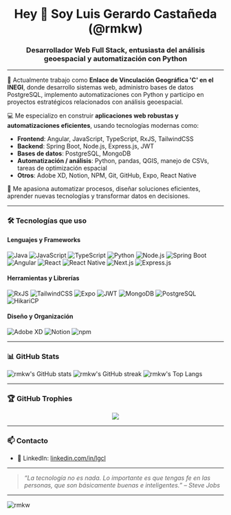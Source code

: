 <h1 align="center">Hey 👋 Soy Luis Gerardo Castañeda (@rmkw)</h1>
<h3 align="center">Desarrollador Web Full Stack, entusiasta del análisis geoespacial y automatización con Python</h3>

---

🔭 Actualmente trabajo como **Enlace de Vinculación Geográfica 'C' en el INEGI**, donde desarrollo sistemas web, administro bases de datos PostgreSQL, implemento automatizaciones con Python y participo en proyectos estratégicos relacionados con análisis geoespacial.

💻 Me especializo en construir **aplicaciones web robustas y automatizaciones eficientes**, usando tecnologías modernas como:

- **Frontend**: Angular, JavaScript, TypeScript, RxJS, TailwindCSS
- **Backend**: Spring Boot, Node.js, Express.js, JWT
- **Bases de datos**: PostgreSQL, MongoDB
- **Automatización / análisis**: Python, pandas, QGIS, manejo de CSVs, tareas de optimización espacial
- **Otros**: Adobe XD, Notion, NPM, Git, GitHub, Expo, React Native

🚀 Me apasiona automatizar procesos, diseñar soluciones eficientes, aprender nuevas tecnologías y transformar datos en decisiones.

---

### 🛠️ Tecnologías que uso

#### Lenguajes y Frameworks
![Java](https://img.shields.io/badge/Java-ED8B00?style=flat&logo=java&logoColor=white)
![JavaScript](https://img.shields.io/badge/JavaScript-F7DF1E?style=flat&logo=javascript&logoColor=black)
![TypeScript](https://img.shields.io/badge/TypeScript-007ACC?style=flat&logo=typescript&logoColor=white)
![Python](https://img.shields.io/badge/Python-3776AB?style=flat&logo=python&logoColor=white)
![Node.js](https://img.shields.io/badge/Node.js-339933?style=flat&logo=node.js&logoColor=white)
![Spring Boot](https://img.shields.io/badge/Spring%20Boot-6DB33F?style=flat&logo=spring-boot&logoColor=white)
![Angular](https://img.shields.io/badge/Angular-DD0031?style=flat&logo=angular&logoColor=white)
![React](https://img.shields.io/badge/React-61DAFB?style=flat&logo=react&logoColor=black)
![React Native](https://img.shields.io/badge/React%20Native-20232A?style=flat&logo=react&logoColor=61DAFB)
![Next.js](https://img.shields.io/badge/Next.js-000000?style=flat&logo=nextdotjs&logoColor=white)
![Express.js](https://img.shields.io/badge/Express.js-000000?style=flat&logo=express&logoColor=white)

#### Herramientas y Librerías
![RxJS](https://img.shields.io/badge/RxJS-B7178C?style=flat&logo=reactivex&logoColor=white)
![TailwindCSS](https://img.shields.io/badge/TailwindCSS-38B2AC?style=flat&logo=tailwind-css&logoColor=white)
![Expo](https://img.shields.io/badge/Expo-000020?style=flat&logo=expo&logoColor=white)
![JWT](https://img.shields.io/badge/JWT-000000?style=flat&logo=json-web-tokens&logoColor=white)
![MongoDB](https://img.shields.io/badge/MongoDB-47A248?style=flat&logo=mongodb&logoColor=white)
![PostgreSQL](https://img.shields.io/badge/PostgreSQL-336791?style=flat&logo=postgresql&logoColor=white)
![HikariCP](https://img.shields.io/badge/HikariCP-0F9D58?style=flat&logo=datadog&logoColor=white)

#### Diseño y Organización
![Adobe XD](https://img.shields.io/badge/Adobe%20XD-FF61F6?style=flat&logo=adobe-xd&logoColor=white)
![Notion](https://img.shields.io/badge/Notion-000000?style=flat&logo=notion&logoColor=white)
![npm](https://img.shields.io/badge/npm-CB3837?style=flat&logo=npm&logoColor=white)

---

### 📊 GitHub Stats

![rmkw's GitHub stats](https://github-readme-stats.vercel.app/api?username=rmkw&show_icons=true&theme=radical)
![rmkw's GitHub streak](https://streak-stats.demolab.com?user=rmkw&theme=radical)
![rmkw's Top Langs](https://github-readme-stats.vercel.app/api/top-langs/?username=rmkw&layout=compact&theme=radical)



---

### 🏆 GitHub Trophies

<p align="center">
  <img src="https://github-profile-trophy.vercel.app/?username=rmkw&theme=onedark&no-bg=true&no-frame=true" />
</p>


---

### 📫 Contacto


- 🔗 LinkedIn: [linkedin.com/in/lgcl](https://www.linkedin.com/in/lgcl)

---

> *“La tecnología no es nada. Lo importante es que tengas fe en las personas, que son básicamente buenas e inteligentes.” – Steve Jobs*

---
<p align="">
  <img src="https://komarev.com/ghpvc/?username=rmkw&style=flat-square&color=blue" alt="rmkw" />
</p>

